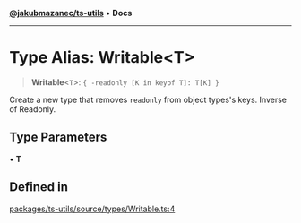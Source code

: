 [**@jakubmazanec/ts-utils**](../README.md) • **Docs**

---

# Type Alias: Writable\<T\>

> **Writable**\<`T`\>: `{ -readonly [K in keyof T]: T[K] }`

Create a new type that removes `readonly` from object types's keys. Inverse of Readonly<T>.

## Type Parameters

• **T**

## Defined in

[packages/ts-utils/source/types/Writable.ts:4](https://github.com/jakubmazanec/tools/blob/28bd44b020b25cf8f9b96b5a385bb7c918cf32ab/packages/ts-utils/source/types/Writable.ts#L4)
